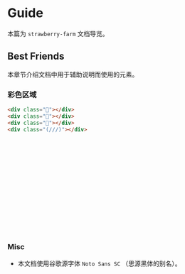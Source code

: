 # Guide

本篇为 `strawberry-farm` 文档导览。

## Best Friends

本章节介绍文档中用于辅助说明而使用的元素。

### 彩色区域

```html
<div class="🍒"></div>
<div class="🍷"></div>
<div class="🦄"></div>
<div class="(///)"></div>
```

<div style="display: grid; grid: auto-flow 100px/ repeat(auto-fill, minmax(140px, 1fr)); gap: 10px">
<div class="🍒"></div>
<div class="🍷"></div>
<div class="🦄"></div>
<div class="(///)"></div>
</div>

### Misc

- 本文档使用谷歌源字体 `Noto Sans SC` （思源黑体的别名）。
